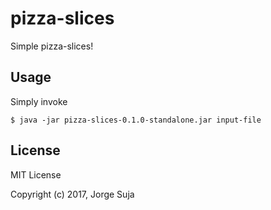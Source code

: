 # pizza-slices

Simple pizza-slices!

## Usage

Simply invoke

    $ java -jar pizza-slices-0.1.0-standalone.jar input-file

## License

MIT License

Copyright (c) 2017, Jorge Suja
